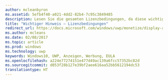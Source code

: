 ```yaml
---
author: mcleanbyron
ms.assetid: 5efb4f40-a021-4dd2-82b4-7c95c3849485
description: Lesen Sie die gesamten Lizenzbedingungen, da diese wichtige Informationen enthalten.
title: "Wichtiger Hinweis – Lizenzbedingungen"
redirect_url: https://docs.microsoft.com/windows/uwp/monetize/display-ads-in-your-app
ms.author: mcleans
ms.date: 02/08/2017
ms.topic: article
ms.prod: windows
ms.technology: uwp
keywords: Windows10, UWP, Anzeigen, Werbung, EULA
ms.openlocfilehash: a224e77274151e477d49ac139a6fcc57352bc82d
ms.sourcegitcommit: d053f28b127e39bf2aee616aa52bb5612194dc53
translationtype: HT
---
```

